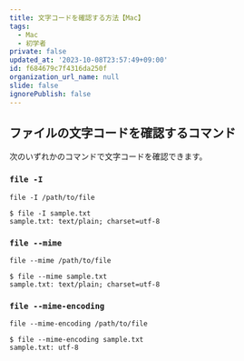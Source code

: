 ```yaml
---
title: 文字コードを確認する方法【Mac】
tags:
  - Mac
  - 初学者
private: false
updated_at: '2023-10-08T23:57:49+09:00'
id: f684679c7f4316da250f
organization_url_name: null
slide: false
ignorePublish: false
---
```


## ファイルの文字コードを確認するコマンド

次のいずれかのコマンドで文字コードを確認できます。

### `file -I`
```terminal
file -I /path/to/file
```

```terminal
$ file -I sample.txt
sample.txt: text/plain; charset=utf-8
```

### `file --mime`
```terminal
file --mime /path/to/file
```

```terminal
$ file --mime sample.txt
sample.txt: text/plain; charset=utf-8
```

### `file --mime-encoding`

```terminal
file --mime-encoding /path/to/file
```

```terminal
$ file --mime-encoding sample.txt
sample.txt: utf-8
```


